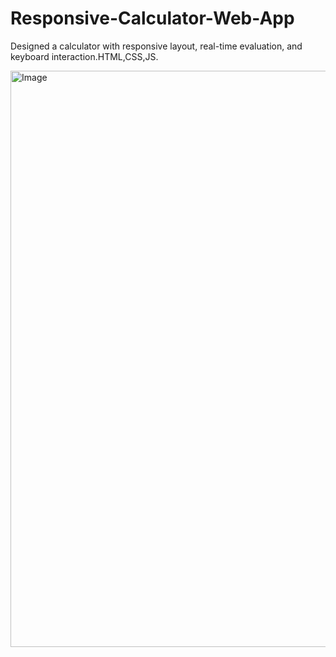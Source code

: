# Responsive-Calculator-Web-App

Designed a calculator with responsive layout, real-time evaluation, and keyboard interaction.HTML,CSS,JS.

<img width="1920" height="922" alt="Image" src="https://github.com/user-attachments/assets/16d684c0-8338-4451-87f2-aa9f8464230e" />
